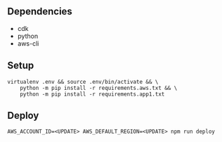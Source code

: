 ## Dependencies
- cdk
- python
- aws-cli

## Setup
```
virtualenv .env && source .env/bin/activate && \
    python -m pip install -r requirements.aws.txt && \
    python -m pip install -r requirements.app1.txt
```

## Deploy
```
AWS_ACCOUNT_ID=<UPDATE> AWS_DEFAULT_REGION=<UPDATE> npm run deploy
```